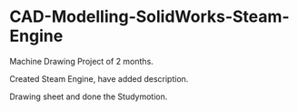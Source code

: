 # CAD-Modelling-SolidWorks-Steam-Engine
Machine Drawing Project of 2 months.

Created Steam Engine, have added description.

Drawing sheet and done the Studymotion.

